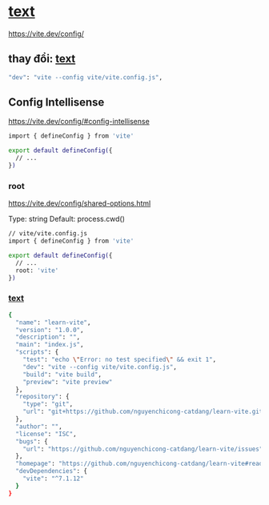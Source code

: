 # [text](vite.config.js)
https://vite.dev/config/

## thay đổi: [text](../package.json)
```bash
"dev": "vite --config vite/vite.config.js",
```
## Config Intellisense
https://vite.dev/config/#config-intellisense
```bash
import { defineConfig } from 'vite'

export default defineConfig({
  // ...
})
```
### root
https://vite.dev/config/shared-options.html

Type: string
Default: process.cwd()

```bash
// vite/vite.config.js
import { defineConfig } from 'vite'

export default defineConfig({
  // ...
  root: 'vite'
})
```

### [text](../package.json)
```bash
{
  "name": "learn-vite",
  "version": "1.0.0",
  "description": "",
  "main": "index.js",
  "scripts": {
    "test": "echo \"Error: no test specified\" && exit 1",
    "dev": "vite --config vite/vite.config.js",
    "build": "vite build",
    "preview": "vite preview"
  },
  "repository": {
    "type": "git",
    "url": "git+https://github.com/nguyenchicong-catdang/learn-vite.git"
  },
  "author": "",
  "license": "ISC",
  "bugs": {
    "url": "https://github.com/nguyenchicong-catdang/learn-vite/issues"
  },
  "homepage": "https://github.com/nguyenchicong-catdang/learn-vite#readme",
  "devDependencies": {
    "vite": "^7.1.12"
  }
}

```